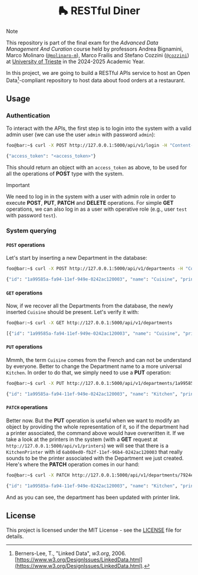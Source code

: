 <div align="center">
  <h1 align="center">🛼 RESTful Diner</h2>
</div>

> [!NOTE]
> This repository is part of the final exam for the *Advanced Data Management
> And Curation* course held by professors Andrea Bignamini, Marco Molinaro
> ([`@molinaro-m`](https://github.com/molinaro-m)), Marco Frailis and Stefano
> Cozzini ([`@cozzini`](https://github.com/cozzini)) at
> [University of Trieste](https://www.units.it/en) in the 2024-2025 Academic
> Year.

In this project, we are going to build a RESTful APIs service to host an Open
Data[^1]-compliant repository to host data about food orders at a restaurant.


## Usage

### Authentication

To interact with the APIs, the first step is to login into the system with a
valid admin user (we can use the user `admin` with password `admin`):
```bash
foo@bar:~$ curl -X POST http://127.0.0.1:5000/api/v1/login -H "Content-Type: application/json" -d '{"username": "admin", "password": "admin"}'

{"access_token": "<access_token>"}
```
This should return an object with an `access_token` as above, to be used for all
the operations of **POST** type with the system.

> [!IMPORTANT]
> We need to log in in the system with a user with admin role in order to
> execute **POST**, **PUT**, **PATCH** and **DELETE** operations.
> For simple **GET** operations, we can also log in as a user with operative
> role (e.g., user `test` with password `test`).

### System querying

#### `POST` operations
Let's start by inserting a new Department in the database:
```bash
foo@bar:~$ curl -X POST http://127.0.0.1:5000/api/v1/departments -H "Content-Type: application/json" -H "Authorization: Bearer <access_token>" -d '{"name": "Cuisine"}'

{"id": "1a99585a-fa94-11ef-949e-0242ac120003", "name": "Cuisine", "printer": null}
```

#### `GET` operations
Now, if we recover all the Departments from the database, the newly inserted
`Cuisine` should be present. Let's verify it with:
```bash
foo@bar:~$ curl -X GET http://127.0.0.1:5000/api/v1/departments

[{"id": "1a99585a-fa94-11ef-949e-0242ac120003", "name": "Cuisine", "printer": null}]
```

#### `PUT` operations
Mmmh, the term `Cuisine` comes from the French and can not be understand by
everyone. Better to change the Department name to a more universal `Kitchen`.
In order to do that, we simply need to use a **PUT** operation:

```bash
foo@bar:~$ curl -X PUT http://127.0.0.1:5000/api/v1/departments/1a99585a-fa94-11ef-949e-0242ac120003 -H "Content-Type: application/json" -H "Authorization: Bearer <access_token>" -d '{"name": "Kitchen"}'

{"id": "1a99585a-fa94-11ef-949e-0242ac120003", "name": "Kitchen", "printer": null}
```

#### `PATCH` operations
Better now. But the **PUT** operation is useful when we want to modify an object
by providing the whole representation of it, so if the department had a printer
associated, the command above would have overwritten it.
If we take a look at the printers in the system (with a **GET**
request at `http://127.0.0.1:5000/api/v1/printers`) we will see that there is a
`KitchenPrinter` with id `6ab08ed0-fb2f-11ef-96b4-0242ac120003` that really
sounds to be the printer associated with the Department we just created. Here's
where the **PATCH** operation comes in our hand:

```bash
foo@bar:~$ curl -X PATCH http://127.0.0.1:5000/api/v1/departments/7924ec72-fb2f-11ef-8f2c-0242ac120003 -H "Content-Type: application/json" -H "Authorization: Bearer <access_token>" -d '{"printer_id": "6ab08ed0-fb2f-11ef-96b4-0242ac120003"}'

{"id": "1a99585a-fa94-11ef-949e-0242ac120003", "name": "Kitchen", "printer": "6ab08ed0-fb2f-11ef-96b4-0242ac120003"}
```

And as you can see, the department has been updated with printer link.


## License
This project is licensed under the MIT License - see the [LICENSE](./LICENSE)
file for details.


[^1]: Berners-Lee, T., "Linked Data", *w3.org*, 2006. [https://www.w3.org/DesignIssues/LinkedData.html](https://www.w3.org/DesignIssues/LinkedData.html).
